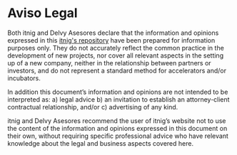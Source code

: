 # Aviso Legal

Both itnig and Delvy Asesores declare that the information and opinions expressed in this  [itnig's repository](https://github.com/Itnig/shareholders-agreement) have been prepared for information purposes only. They do not accurately reflect the common practice in the development of new projects, nor cover all relevant aspects in the setting up of a new company, neither in the relationship between partners or investors, and do not represent a standard method for accelerators and/or incubators.

In addition this document’s information and opinions are not intended to be interpreted as: a) legal advice b) an invitation to establish an attorney-client contractual relationship, and/or c) advertising of any kind.

itnig and Delvy Asesores recommend the user of itnig’s website not to use the content of the information and opinions expressed in this document on their own, without requiring specific professional advice who have relevant knowledge about the legal and business aspects covered here.